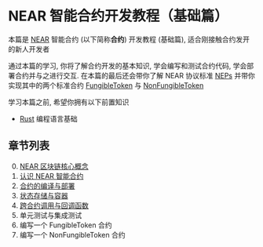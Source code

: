 # NEAR 智能合约开发教程（基础篇）

本篇是 [NEAR](https://docs.near.org/concepts/basics/protocol) 智能合约 (以下简称**合约**) 开发教程 (基础篇), 适合刚接触合约发开的新人开发者

通过本篇的学习, 你将了解合约开发的基本知识, 学会编写和测试合约代码, 学会部署合约并与之进行交互. 在本篇的最后还会带你了解 NEAR 协议标准
[NEPs](https://github.com/near/neps) 并带你实现其中的两个标准合约
[FungibleToken](https://github.com/near/NEPs/blob/master/neps/nep-0141.md) 与 
[NonFungibleToken](https://github.com/near/NEPs/blob/master/neps/nep-0171.md)

学习本篇之前, 希望你拥有以下前置知识
* [Rust](https://www.rust-lang.org/zh-CN) 编程语言基础

## 章节列表
0. [NEAR 区块链核心概念](./0.%20NEAR%20区块链核心概念/README.md)
1. [认识 NEAR 智能合约](./1.%20认识%20NEAR%20智能合约/README.md)
2. [合约的编译与部署](./2.%20合约的编译与部署/README.md)
3. [状态存储与容器](./3.%20状态存储与容器/README.md)
4. [跨合约调用与回调函数](./4.%20跨合约调用与回调函数/README.md)
5. 单元测试与集成测试
6. 编写一个 FungibleToken 合约
7. 编写一个 NonFungibleToken 合约

